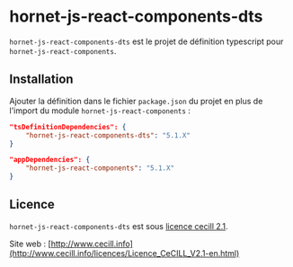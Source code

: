 # hornet-js-react-components-dts

`hornet-js-react-components-dts` est le projet de définition typescript pour `hornet-js-react-components`.


## Installation

Ajouter la définition dans le fichier `package.json` du projet en plus de l'import du module `hornet-js-react-components` :

```json
"tsDefinitionDependencies": {
    "hornet-js-react-components-dts": "5.1.X"
}

"appDependencies": {
    "hornet-js-react-components": "5.1.X"
}
```

## Licence

`hornet-js-react-components-dts` est sous [licence cecill 2.1](./LICENSE.md).

Site web : [http://www.cecill.info](http://www.cecill.info/licences/Licence_CeCILL_V2.1-en.html)